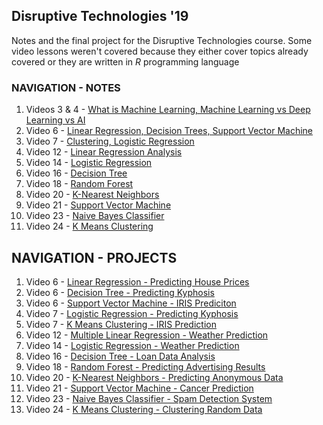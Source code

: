 ## Disruptive Technologies '19
Notes and the final project for the Disruptive Technologies course. 
Some video lessons weren't covered because they either cover topics already covered or they are written in *R* programming language

### NAVIGATION - NOTES
1. Videos 3 & 4 - [What is Machine Learning, Machine Learning vs Deep Learning vs AI](https://github.com/daradecic/disruptive-technologies-2019/blob/master/notes/Notes%20-%2017-03-19%20-%20Video%203%2C%204.ipynb)
2. Video 6 - [Linear Regression, Decision Trees, Support Vector Machine](https://github.com/daradecic/disruptive-technologies-2019/blob/master/notes/Notes%20-%2017-03-19%20-%20Video%206.ipynb)
3. Video 7 - [Clustering, Logistic Regression](https://github.com/daradecic/disruptive-technologies-2019/blob/master/notes/Notes%20-%2018-03-19%20-%20Video%207.ipynb)
4. Video 12 - [Linear Regression Analysis](https://github.com/daradecic/disruptive-technologies-2019/blob/master/notes/Notes%20-%2020-03-19%20-%20Video%2012.ipynb)
5. Video 14 - [Logistic Regression](https://github.com/daradecic/disruptive-technologies-2019/blob/master/notes/Notes%20-%2020-03-19%20-%20Video%2014.ipynb)
6. Video 16 - [Decision Tree](https://github.com/daradecic/disruptive-technologies-2019/blob/master/notes/Notes%20-%2021-03-19%20-%20Video%2016.ipynb)
7. Video 18 - [Random Forest](https://github.com/daradecic/disruptive-technologies-2019/blob/master/notes/Notes%20-%2022-03-19%20-%20Video%2018.ipynb)
8. Video 20 - [K-Nearest Neighbors](https://github.com/daradecic/disruptive-technologies-2019/blob/master/notes/Notes%20-%2022-03-19%20-%20Video%2020.ipynb)
9. Video 21 - [Support Vector Machine](https://github.com/daradecic/disruptive-technologies-2019/blob/master/notes/Notes%20-%2024-03-19%20-%20Video%2021.ipynb)
10. Video 23 - [Naive Bayes Classifier](https://github.com/daradecic/disruptive-technologies-2019/blob/master/notes/Notes%20-%2025-03-19%20-%20Video%2023.ipynb)
11. Video 24 - [K Means Clustering](https://github.com/daradecic/disruptive-technologies-2019/blob/master/notes/Notes%20-%2025-03-19%20-%20Video%2024.ipynb)


## NAVIGATION - PROJECTS
1. Video 6 - [Linear Regression - Predicting House Prices](https://github.com/daradecic/disruptive-technologies-2019/blob/master/projects/Video6/Linear%20Regression.ipynb)
2. Video 6 - [Decision Tree - Predicting Kyphosis](https://github.com/daradecic/disruptive-technologies-2019/blob/master/projects/Video6/Decision%20Tree.ipynb)
3. Video 6 - [Support Vector Machine - IRIS Prediciton](https://github.com/daradecic/disruptive-technologies-2019/blob/master/projects/Video6/SVM.ipynb)
4. Video 7 - [Logistic Regression - Predicting Kyphosis](https://github.com/daradecic/disruptive-technologies-2019/blob/master/projects/Video7/LogisticRegression.ipynb)
5. Video 7 - [K Means Clustering - IRIS Prediction](https://github.com/daradecic/disruptive-technologies-2019/blob/master/projects/Video7/KMeans.ipynb)
6. Video 12 - [Multiple Linear Regression - Weather Prediction](https://github.com/daradecic/disruptive-technologies-2019/blob/master/projects/Video12/Multiple%20Linear%20Regression.ipynb)
7. Video 14 - [Logistic Regression - Weather Prediction](https://github.com/daradecic/disruptive-technologies-2019/blob/master/projects/Video14/Logistic%20Regression.ipynb)
8. Video 16 - [Decision Tree - Loan Data Analysis](https://github.com/daradecic/disruptive-technologies-2019/blob/master/projects/Video16/Decision%20Tree.ipynb)
9. Video 18 - [Random Forest - Predicting Advertising Results](https://github.com/daradecic/disruptive-technologies-2019/blob/master/projects/Video18/Random%20Forests.ipynb)
10. Video 20 - [K-Nearest Neighbors - Predicting Anonymous Data](https://github.com/daradecic/disruptive-technologies-2019/blob/master/projects/Video20/K%20Nearest%20Neighbors.ipynb)
11. Video 21 - [Support Vector Machine - Cancer Prediction](https://github.com/daradecic/disruptive-technologies-2019/blob/master/projects/Video21/Support%20Vector%20Machine.ipynb)
12. Video 23 - [Naive Bayes Classifier - Spam Detection System](https://github.com/daradecic/disruptive-technologies-2019/blob/master/projects/Video23/Naive%20Bayes%20Classifier.ipynb)
13. Video 24 - [K Means Clustering - Clustering Random Data](https://github.com/daradecic/disruptive-technologies-2019/blob/master/projects/Video24/K%20Means%20Clustering.ipynb)

